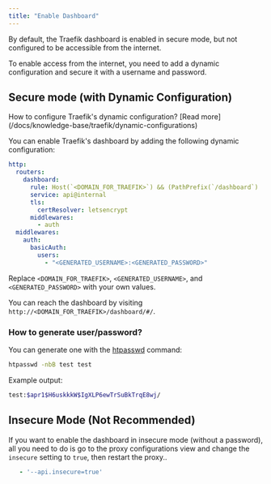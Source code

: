 ```yaml
---
title: "Enable Dashboard"
---
```


By default, the Traefik dashboard is enabled in secure mode, but not configured to be accessible from the internet.

To enable access from the internet, you need to add a dynamic configuration and secure it with a username and password.

## Secure mode (with Dynamic Configuration)

<Aside type="tip">
  How to configure Traefik's dynamic configuration? [Read
  more](/docs/knowledge-base/traefik/dynamic-configurations)
</Aside>

You can enable Traefik's dashboard by adding the following dynamic configuration:

```yaml
http:
  routers:
    dashboard:
      rule: Host(`<DOMAIN_FOR_TRAEFIK>`) && (PathPrefix(`/dashboard`) || PathPrefix(`/api`))
      service: api@internal
      tls:
        certResolver: letsencrypt
      middlewares:
        - auth
  middlewares:
    auth:
      basicAuth:
        users:
          - "<GENERATED_USERNAME>:<GENERATED_PASSWORD>"
```

Replace `<DOMAIN_FOR_TRAEFIK>`, `<GENERATED_USERNAME>`, and `<GENERATED_PASSWORD>` with your own values.

You can reach the dashboard by visiting `http://<DOMAIN_FOR_TRAEFIK>/dashboard/#/`.

### How to generate user/password?

You can generate one with the [htpasswd](https://httpd.apache.org/docs/current/programs/htpasswd.html) command:

```bash
htpasswd -nbB test test
```

Example output:

```bash
test:$apr1$H6uskkkW$IgXLP6ewTrSuBkTrqE8wj/
```

## Insecure Mode (Not Recommended)

If you want to enable the dashboard in insecure mode (without a password), all you need to do is go to the proxy configurations view and change the `insecure` setting to `true`, then restart the proxy..

```yaml
   - '--api.insecure=true'
```
